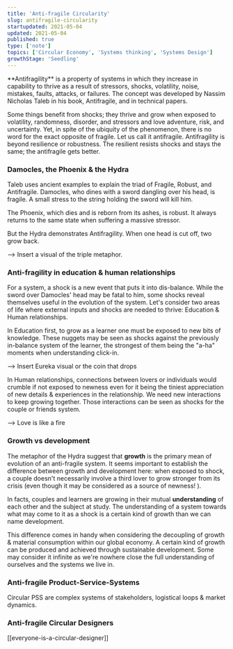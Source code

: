 ```yaml
---
title: 'Anti-fragile Circularity'
slug: antifragile-circularity
startupdated: 2021-05-04
updated: 2021-05-04
published: true
type: ['note']
topics: ['Circular Economy', 'Systems thinking', 'Systems Design']
growthStage: 'Seedling'
---
```


<SimpleCard width="700px">

<p  style={{ textAlign: 'center' }}> **Antifragility** is a property of systems in which they increase in capability to thrive as a result of stressors, shocks, volatility, noise, mistakes, faults, attacks, or failures. The concept was developed by Nassim Nicholas Taleb in his book, Antifragile, and in technical papers.</p>

</SimpleCard>

Some things benefit from shocks; they thrive and grow when exposed to volatility, randomness, disorder, and stressors and love adventure, risk, and uncertainty. Yet, in spite of the ubiquity of the phenomenon, there is no word for the exact opposite of fragile. Let us call it antifragile. Antifragility is beyond resilience or robustness. The resilient resists shocks and stays the same; the antifragile gets better.

### Damocles, the Phoenix & the Hydra

Taleb uses ancient examples to explain the triad of Fragile, Robust, and Antifragile. Damocles, who dines with a sword dangling over his head, is fragile. A small stress to the string holding the sword will kill him.

The Phoenix, which dies and is reborn from its ashes, is robust. It always returns to the same state when suffering a massive stressor.

But the Hydra demonstrates Antifragility. When one head is cut off, two grow back.

--> Insert a visual of the triple metaphor.

### Anti-fragility in education & human relationships

For a system, a shock is a new event that puts it into dis-balance. While the sword over Damocles' head may be fatal to him, some shocks reveal themselves useful in the evolution of the system. Let's consider two areas of life where external inputs and shocks are needed to thrive: Education & Human relationships. 

In Education first, to grow as a learner one must be exposed to new bits of knowledge. These nuggets may be seen as shocks against the previously in-balance system of the learner, the strongest of them being the "a-ha" moments when understanding click-in. 

--> Insert Eureka visual or the coin that drops

In Human relationships, connections between lovers or individuals would crumble if not exposed to newness even for it being the tiniest appreciation of new details & experiences in the relationship. We need new interactions to keep growing together. Those interactions can be seen as shocks for the couple or friends system. 

--> Love is like a fire

### Growth vs development 
The metaphor of the Hydra suggest that **growth** is the primary mean of evolution of an anti-fragile system. It seems important to establish the difference between growth and development here: when exposed to shock, a couple doesn't necessarily involve a third lover to grow stronger from its crisis (even though it may be considered as a source of newness! ). 

In facts, couples and learners are growing in their mutual **understanding** of each other and the subject at study. The understanding of a system towards what may come to it as a shock is a certain kind of growth than we can name development. 

This difference comes in handy when considering the decoupling of growth & material consumption within our global economy. A certain kind of growth can be produced and achieved through sustainable development. Some may consider it infinite as we're nowhere close the full understanding of ourselves and the systems we live in. 

### Anti-fragile Product-Service-Systems

Circular PSS are complex systems of stakeholders, logistical loops & market dynamics. 

### Anti-fragile Circular Designers



[[everyone-is-a-circular-designer]]
